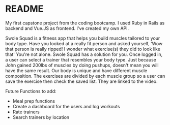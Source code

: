 # README

My first capstone project from the coding bootcamp. I used Ruby in Rails as backend and Vue.JS as frontend. I've created my own API.

Swole Squad is a fitness app that helps you build muscles tailored to your body type. Have you looked at a really fit person and asked yourself, 'Wow that person is really ripped! I wonder what exercise(s) they did to look like that' You're not alone. Swole Squad has a solution for you. Once logged in, a user can select a trainer that resembles your body type. Just because John gained 200lbs of muscles by doing pushups, doesn't mean you will have the same result. Our body is unique and have different muscle composition. The exercises are divided by each muscle group so a user can save the exercise then check the saved list. They are linked to the video.

Future Functions to add:

- Meal prep functions
- Create a dashboard for the users and log workouts
- Rate trainers
- Search trainers by location
